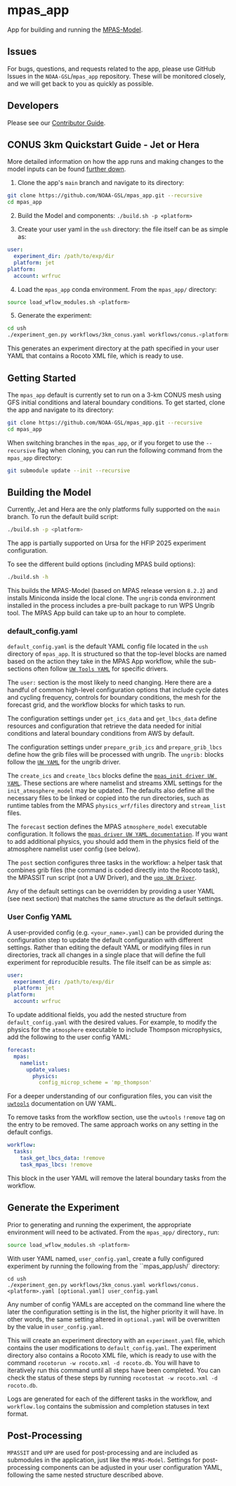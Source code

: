 # mpas_app

App for building and running the [MPAS-Model](https://github.com/NOAA-GSL/MPAS-Model).

## Issues

For bugs, questions, and requests related to the app, please use GitHub Issues in the `NOAA-GSL`/`mpas_app` repository. These will be monitored closely, and we will get back to you as quickly as possible.

## Developers

Please see our [Contributor Guide](https://mpas-app.readthedocs.io/en/latest/sections/contributor_guide/index.html).

## CONUS 3km Quickstart Guide - Jet or Hera

More detailed information on how the app runs and making changes to the model inputs can be found [further down](#getting-started).

1. Clone the app's `main` branch and navigate to its directory:

``` bash
git clone https://github.com/NOAA-GSL/mpas_app.git --recursive
cd mpas_app
```

2. Build the Model and components: `./build.sh -p <platform>`

3. Create your user yaml in the `ush` directory: the file itself can be as simple as:

``` yaml
user:
  experiment_dir: /path/to/exp/dir
  platform: jet
platform:
  account: wrfruc
```

4. Load the `mpas_app` conda environment. From the `mpas_app/` directory:

``` bash
source load_wflow_modules.sh <platform>
```

5. Generate the experiment:

``` bash
cd ush
./experiment_gen.py workflows/3km_conus.yaml workflows/conus.<platform>.yaml <your_user_yaml.yaml>
```

This generates an experiment directory at the path specified in your user YAML that contains a Rocoto XML file, which is ready to use.

## Getting Started

The `mpas_app` default is currently set to run on a 3-km CONUS mesh using GFS initial conditions and lateral boundary conditions. To get started, clone the app and navigate to its directory:

``` bash
git clone https://github.com/NOAA-GSL/mpas_app.git --recursive
cd mpas_app
```

When switching branches in the `mpas_app`, or if you forget to use the `--recursive` flag when cloning, you can run the following command from the `mpas_app` directory:

``` bash
git submodule update --init --recursive
```

## Building the Model

Currently, Jet and Hera are the only platforms fully supported on the `main` branch. To run the default build script:

``` bash
./build.sh -p <platform>
```

The app is partially supported on Ursa for the HFIP 2025 experiment configuration.

To see the different build options (including MPAS build options):

``` bash
./build.sh -h
```

This builds the MPAS-Model (based on MPAS release version `8.2.2`) and installs Miniconda inside the local clone. The `ungrib` conda environment installed in the process includes a pre-built package to run WPS Ungrib tool. The MPAS App build can take up to an hour to complete.

### default_config.yaml

`default_config.yaml` is the default YAML config file located in the `ush` directory of `mpas_app`. It is structured so that the top-level blocks are named based on the action they take in the MPAS App workflow, while the sub-sections often follow [`UW Tools YAML`](https://uwtools.readthedocs.io/en/main/sections/user_guide/yaml/components/index.html) for specific drivers.

The `user:` section is the most likely to need changing. Here there are a handful of common high-level configuration options that include cycle dates and cycling frequency, controls for boundary conditions, the mesh for the forecast grid, and the workflow blocks for which tasks to run.

The configuration settings under `get_ics_data` and `get_lbcs_data` define resources and configuration that retrieve the data needed for initial conditions and lateral boundary conditions from AWS by default.

The configuration settings under `prepare_grib_ics` and `prepare_grib_lbcs` define how the grib files will be processed with ungrib. The `ungrib:` blocks follow the [`UW YAML`](https://uwtools.readthedocs.io/en/main/sections/user_guide/yaml/components/ungrib.html) for the ungrib driver.

The `create_ics` and `create_lbcs` blocks define the [`mpas_init driver UW YAML`](https://uwtools.readthedocs.io/en/main/sections/user_guide/yaml/components/mpas_init.html). These sections are where namelist and streams XML settings for the `init_atmosphere_model` may be updated. The defaults also define all the necessary files to be linked or copied into the run directories, such as runtime tables from the MPAS `physics_wrf/files` directory and `stream_list` files.

The `forecast` section defines the MPAS `atmosphere_model` executable configuration. It follows the [`mpas driver UW YAML documentation`](https://uwtools.readthedocs.io/en/main/sections/user_guide/yaml/components/mpas_init.html). If you want to add additional physics, you should add them in the physics field of the atmosphere namelist user config (see below).

The `post` section configures three tasks in the workflow: a helper task that combines grib files (the command is coded directly into the Rocoto task), the MPASSIT run script (not a UW Driver), and the [`upp UW Driver`](https://uwtools.readthedocs.io/en/main/sections/user_guide/yaml/components/upp.html).

Any of the default settings can be overridden by providing a user YAML (see next section) that matches the same structure as the default settings.

### User Config YAML

A user-provided config (e.g. `<your_name>.yaml`) can be provided during the configuration step to update the default configuration with different settings. Rather than editing the default YAML or modifying files in run directories, track all changes in a single place that will define the full experiment for reproducible results. The file itself can be as simple as:

``` yaml
user:
  experiment_dir: /path/to/exp/dir
  platform: jet
platform:
  account: wrfruc
```

To update additional fields, you add the nested structure from `default_config.yaml` with the desired values. For example, to modify the physics for the `atmosphere` executable to include Thompson microphysics, add the following to the user config YAML:

``` yaml
forecast:
  mpas:
    namelist:
      update_values:
        physics:
          config_microp_scheme = 'mp_thompson'
```

For a deeper understanding of our configuration files, you can visit the [`uwtools`](https://uwtools.readthedocs.io/en/main/sections/user_guide/yaml/index.html) documentation on UW YAML.

To remove tasks from the workflow section, use the `uwtools` `!remove` tag on the entry to be removed. The same approach works on any setting in the default configs.

``` yaml
workflow:
  tasks:
    task_get_lbcs_data: !remove
    task_mpas_lbcs: !remove
```

This block in the user YAML will remove the lateral boundary tasks from the workflow.

## Generate the Experiment

Prior to generating and running the experiment, the appropriate environment will need to be activated. From the `mpas_app/` directory., run:

``` bash
source load_wflow_modules.sh <platform>
```

With user YAML named, `user_config.yaml`, create a fully configured experiment by running the following from the ``mpas_app/ush/` directory:

```
cd ush
./experiment_gen.py workflows/3km_conus.yaml workflows/conus.<platform>.yaml [optional.yaml] user_config.yaml
```

Any number of config YAMLs are accepted on the command line where the later the configuration setting is in the list, the higher priority it will have. In other words, the same setting altered in `optional.yaml` will be overwritten by the value in `user_config.yaml`.

This will create an experiment directory with an `experiment.yaml` file, which contains the user modifications to `default_config.yaml`. The experiment directory also contains a Rocoto XML file, which is ready to use with the command `rocotorun -w rocoto.xml -d rocoto.db`. You will have to iteratively run this command until all steps have been completed. You can check the status of these steps by running `rocotostat -w rocoto.xml -d rocoto.db`.

Logs are generated for each of the different tasks in the workflow, and `workflow.log` contains the submission and completion statuses in text format.

## Post-Processing

`MPASSIT` and `UPP` are used for post-processing and are included as submodules in the application, just like the `MPAS-Model`. Settings for post-processing components can be adjusted in your user configuration YAML, following the same nested structure described above.
